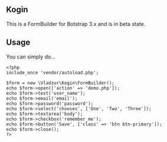 ## Kogin
This is a FormBuilder for Botstrap 3.x and is in beta state.

## Usage

You can simply do... 

```
<?php
include_once 'vendor/autoload.php';

$form = new \Vladzur\Kogin\FormBuilder();
echo $form->open(['action' => 'demo.php']);
echo $form->text('user_name');
echo $form->email('email');
echo $form->password('password');
echo $form->select('chooses', ['One', 'Two', 'Three']);
echo $form->textarea('body');
echo $form->checkbox('remember_me');
echo $form->button('Save', ['class' => 'btn btn-primary']);
echo $form->close();
?>
```
